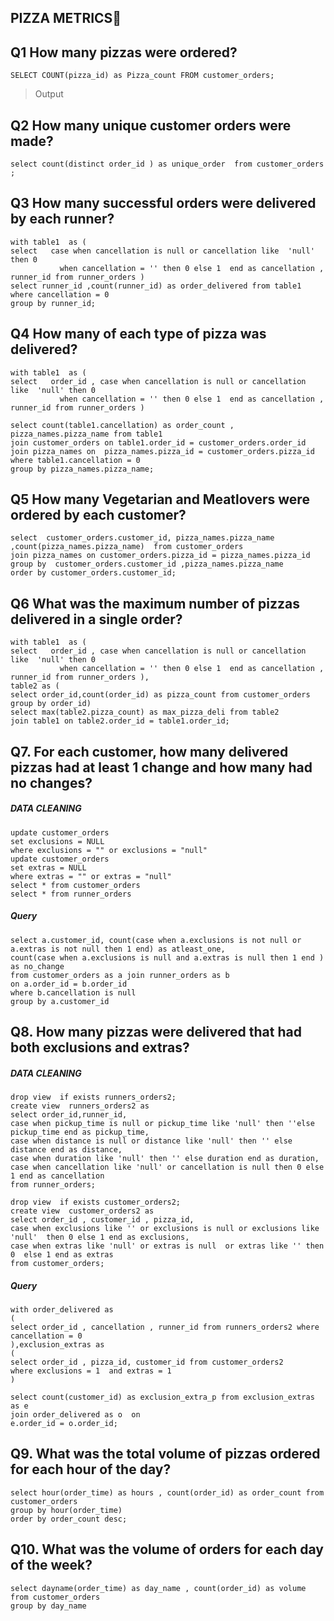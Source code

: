 ## PIZZA METRICS🍕

## Q1  How many pizzas were ordered?
```
SELECT COUNT(pizza_id) as Pizza_count FROM customer_orders;
```
> Output

## Q2 How many unique customer orders were made?
```
select count(distinct order_id ) as unique_order  from customer_orders ;
```
## Q3 How many successful orders were delivered by each runner?
```
with table1  as (
select   case when cancellation is null or cancellation like  'null' then 0 
		   when cancellation = '' then 0 else 1  end as cancellation , 
runner_id from runner_orders )
select runner_id ,count(runner_id) as order_delivered from table1 where cancellation = 0
group by runner_id;
```

## Q4 How many of each type of pizza was delivered?
```
with table1  as (
select   order_id , case when cancellation is null or cancellation like  'null' then 0 
		   when cancellation = '' then 0 else 1  end as cancellation , 
runner_id from runner_orders )

select count(table1.cancellation) as order_count , pizza_names.pizza_name from table1 
join customer_orders on table1.order_id = customer_orders.order_id
join pizza_names on  pizza_names.pizza_id = customer_orders.pizza_id 
where table1.cancellation = 0
group by pizza_names.pizza_name;
```
## Q5 How many Vegetarian and Meatlovers were ordered by each customer?
```
select  customer_orders.customer_id, pizza_names.pizza_name ,count(pizza_names.pizza_name)  from customer_orders
join pizza_names on customer_orders.pizza_id = pizza_names.pizza_id
group by  customer_orders.customer_id ,pizza_names.pizza_name 
order by customer_orders.customer_id;
```
## Q6 What was the maximum number of pizzas delivered in a single order?
```
with table1  as (
select   order_id , case when cancellation is null or cancellation like  'null' then 0 
		   when cancellation = '' then 0 else 1  end as cancellation , 
runner_id from runner_orders ),
table2 as (
select order_id,count(order_id) as pizza_count from customer_orders
group by order_id)
select max(table2.pizza_count) as max_pizza_deli from table2 
join table1 on table2.order_id = table1.order_id;
```
## Q7. For each customer, how many delivered pizzas had at least 1 change and how many had no changes?
##### DATA CLEANING
```
update customer_orders
set exclusions = NULL
where exclusions = "" or exclusions = "null"
update customer_orders
set extras = NULL
where extras = "" or extras = "null"
select * from customer_orders
select * from runner_orders
```
##### Query
```
select a.customer_id, count(case when a.exclusions is not null or a.extras is not null then 1 end) as atleast_one,
count(case when a.exclusions is null and a.extras is null then 1 end ) as no_change 
from customer_orders as a join runner_orders as b
on a.order_id = b.order_id
where b.cancellation is null
group by a.customer_id

```
## Q8. How many pizzas were delivered that had both exclusions and extras?
##### DATA CLEANING
```
drop view  if exists runners_orders2;
create view  runners_orders2 as 
select order_id,runner_id,
case when pickup_time is null or pickup_time like 'null' then ''else pickup_time end as pickup_time,
case when distance is null or distance like 'null' then '' else distance end as distance,
case when duration like 'null' then '' else duration end as duration,
case when cancellation like 'null' or cancellation is null then 0 else 1 end as cancellation
from runner_orders;

drop view  if exists customer_orders2;
create view  customer_orders2 as 
select order_id , customer_id , pizza_id, 
case when exclusions like '' or exclusions is null or exclusions like 'null'  then 0 else 1 end as exclusions,
case when extras like 'null' or extras is null  or extras like '' then 0  else 1 end as extras 
from customer_orders;
```
##### Query
```
with order_delivered as 
(
select order_id , cancellation , runner_id from runners_orders2 where cancellation = 0  
),exclusion_extras as 
(
select order_id , pizza_id, customer_id from customer_orders2
where exclusions = 1  and extras = 1 
)

select count(customer_id) as exclusion_extra_p from exclusion_extras as e
join order_delivered as o  on
e.order_id = o.order_id;
```
## Q9. What was the total volume of pizzas ordered for each hour of the day?
```
select hour(order_time) as hours , count(order_id) as order_count from customer_orders
group by hour(order_time)
order by order_count desc;
```

## Q10. What was the volume of orders for each day of the week?
```
select dayname(order_time) as day_name , count(order_id) as volume  from customer_orders 
group by day_name
```
